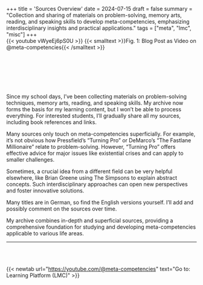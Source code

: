 +++
title = 'Sources Overview'
date = 2024-07-15
draft = false
summary = "Collection and sharing of materials on problem-solving, memory arts, reading, and speaking skills to develop meta-competencies, emphasizing interdisciplinary insights and practical applications."
tags = ["meta", "lmc", "misc"]
+++  
{{< youtube vWyeEj6pS0U >}}
{{< smalltext >}}Fig. 1: Blog Post as Video on @meta-competencies{{< /smalltext >}} 

</br></br>  
</br></br>  

Since my school days, I’ve been collecting materials on problem-solving techniques, memory arts, reading, and speaking skills. My archive now forms the basis for my learning content, but I won’t be able to process everything. For interested students, I’ll gradually share all my sources, including book references and links.

Many sources only touch on meta-competencies superficially. For example, it’s not obvious how Pressfield’s “Turning Pro” or DeMarco’s “The Fastlane Millionaire” relate to problem-solving. However, “Turning Pro” offers effective advice for major issues like existential crises and can apply to smaller challenges.

Sometimes, a crucial idea from a different field can be very helpful elsewhere, like Brian Greene using The Simpsons to explain abstract concepts. Such interdisciplinary approaches can open new perspectives and foster innovative solutions.

Many titles are in German, so find the English versions yourself. I’ll add and possibly comment on the sources over time.

My archive combines in-depth and superficial sources, providing a comprehensive foundation for studying and developing meta-competencies applicable to various life areas.  

---

</br></br>  

{{< newtab url="https://youtube.com/@meta-competencies" text="Go to: Learning Platform (LMC)" >}}
